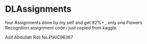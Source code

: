 # DLAssignments
four Assignments done by my self and get 92%+ , only one Flowers Recognition assignment code i just copied from kaggle.

Asif Abdullah
Roll No.PIAIC96367
